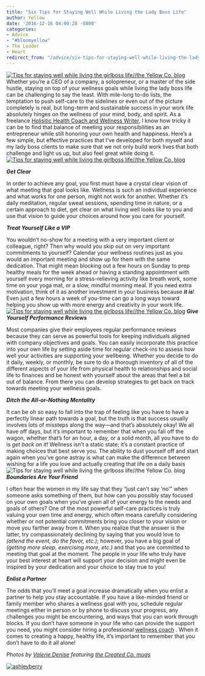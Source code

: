 ```yaml
---
title: "Six Tips for Staying Well While Living the Lady Boss Life"
author: Yellow
date: '2016-12-16 04:00:28 -0800'
categories:
- Advice
- "#bloomyellow"
- The Leader
- Heart
redirect_from: "/advice/six-tips-for-staying-well-while-living-the-lady-boss-life/"
---
```


[![Tips for staying well while living the girlboss life//the Yellow Co. blog](https://yellow-blog-images.imgix.net/2016/12/ValerieDenisePhotos-9.jpg)](https://yellow-blog-images.imgix.net/2016/12/ValerieDenisePhotos-9.jpg)Whether you’re a CEO of a company, a solopreneur, or a master of the side hustle, staying on top of your wellness goals while living the lady boss life can be challenging to say the least. With mile-long to-do lists, the temptation to push self-care to the sidelines or even out of the picture completely is real, but long-term and sustainable success in your work life absolutely hinges on the wellness of your mind, body, and spirit. As a freelance [Holisitic Health Coach and Wellness Writer,](http://helloashleyberry.com/services-wellness/) I know how tricky it can be to find that balance of meeting your responsibilities as an entrepreneur while still honoring your own health and happiness. Here’s a few simple, but effective practices that I’ve developed for both myself and my lady boss clients to make sure that we not only build work lives that both challenge and light us up, but also feel great while doing it.[![Tips for staying well while living the girlboss life//the Yellow Co. blog](https://yellow-blog-images.imgix.net/2016/12/ValerieDenisePhotos-7.jpg)](https://yellow-blog-images.imgix.net/2016/12/ValerieDenisePhotos-7.jpg)

_**Get Clear**_

In order to achieve any goal, you first must have a crystal clear vision of what meeting that goal looks like. Wellness is such an individual experience and what works for one person, might not work for another. Whether it’s daily meditation, regular sweat sessions, spending time in nature, or a certain approach to diet, get clear on what living well looks like to you and use that vision to guide your choices around how you care for yourself.

_**Treat Yourself Like a VIP**_

You wouldn’t no-show for a meeting with a very important client or colleague, right? Then why would you skip out on very important commitments to yourself? Calendar your wellness routines just as you would an important meeting and show up for them with the same dedication. That might mean blocking out a few hours on Sunday to prep healthy meals for the week ahead or having a standing appointment with yourself every morning for a stress-relieving activity like breath work, some time on your yoga mat, or a slow, mindful morning meal. If you need extra motivation, think of it as another investment in your business because **_it is_**! Even just a few hours a week of you-time can go a long ways toward helping you show up with more energy and creativity in your work life.[![Tips for staying well while living the girlboss life//the Yellow Co. blog](https://yellow-blog-images.imgix.net/2016/12/ValerieDenisePhotos-13.jpg)](https://yellow-blog-images.imgix.net/2016/12/ValerieDenisePhotos-13.jpg) _**Give Yourself Performance Reviews**_

Most companies give their employees regular performance reviews because they can serve as powerful tools for keeping individuals aligned with company objectives and goals. You can easily incorporate this practice into your own life by setting aside time for regular check-ins to assess how well your activities are supporting your wellbeing. Whether you decide to do it daily, weekly, or monthly, be sure to do a thorough inventory of all of the different aspects of your life from physical health to relationships and social life to finances and be honest with yourself about the areas that feel a bit out of balance. From there you can develop strategies to get back on track towards meeting your wellness goals.

_**Ditch the All-or-Nothing Mentality**_

It can be oh so easy to fall into the trap of feeling like you have to have a perfectly linear path towards a goal, but the truth is that success usually involves lots of missteps along the way—and that’s absolutely okay! We all have off days, but it’s important to remember that when you fall off the wagon, whether that’s for an hour, a day, or a solid month, all you have to do is _get back on it!_ Wellness isn’t a static state; it’s a constant practice of making choices that best serve you. The ability to dust yourself off and start again when you’ve gone astray is what can make the difference between wishing for a life you love and actually creating that life on a daily basis![![Tips for staying well while living the girlboss life//the Yellow Co. blog](https://yellow-blog-images.imgix.net/2016/12/ValerieDenisePhotos-12.jpg)](https://yellow-blog-images.imgix.net/2016/12/ValerieDenisePhotos-12.jpg) _**Boundaries Are Your Friend**_

I often hear the women in my life say that they “just can’t say ‘no’” when someone asks something of them, but how can you possibly stay focused on your own goals when you’ve given all of your energy to the needs and goals of others? One of the most powerful self-care practices is truly valuing your own time and energy, which often means carefully considering whether or not potential commitments bring you closer to your vision or move you farther away from it. When you realize that the answer is the latter, try compassionately declining by saying that you would love to _(attend the event, do the favor, etc.)_; however, you have a big goal of _(getting more sleep, exercising more, etc.)_ and that you are committed to meeting that goal at the moment. The people in your life who truly have your best interest at heart will support your decision and might even be inspired by your dedication and your choice to stay true to you!

_**Enlist a Partner**_

The odds that you’ll meet a goal increase dramatically when you enlist a partner to help you stay accountable. If you have a like-minded friend or family member who shares a wellness goal with you, schedule regular meetings either in person or by phone to discuss your progress, any challenges you might be encountering, and ways that you can work through blocks. If you don’t have someone in your life who can provide the support you need, you might consider hiring a professional [wellness coach](http://helloashleyberry.com/services-wellness/) . When it comes to creating a happy, healthy life, it’s important to remember that you don’t have to do it all alone!

_Photos by [Valerie Denise](http://www.valeriedenisephotos.com/) featuring [the Created Co. mugs](https://thecreated.co/)_

[![ashleyberry](https://yellow-blog-images.imgix.net/2016/12/AshleyBerry.jpg)](http://helloashleyberry.com/services-wellness/)
